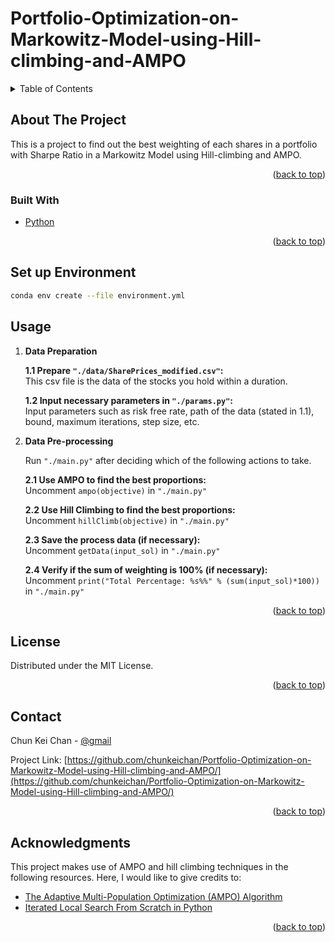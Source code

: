 <div id="top"></div>

# Portfolio-Optimization-on-Markowitz-Model-using-Hill-climbing-and-AMPO

<!-- TABLE OF CONTENTS -->
<details>
  <summary>Table of Contents</summary>
  <ol>
    <li>
      <a href="#about-the-project">About The Project</a>
      <ul>
        <li><a href="#built-with">Built With</a></li>
      </ul>
    </li>
    <li>
      <a href="#set-up-environment">Set up Environment</a>
    </li>
    <li><a href="#usage">Usage</a></li>
    <li><a href="#license">License</a></li>
    <li><a href="#contact">Contact</a></li>
    <li><a href="#acknowledgments">Acknowledgments</a></li>
  </ol>
</details>

<!-- ABOUT THE PROJECT -->

## About The Project

This is a project to find out the best weighting of each shares in a portfolio with Sharpe Ratio in a Markowitz Model using Hill-climbing and AMPO.

<p align="right">(<a href="#top">back to top</a>)</p>

### Built With

- [Python](https://www.python.org/)

<p align="right">(<a href="#top">back to top</a>)</p>

<!-- SET UP ENVIRONMENT -->

## Set up Environment

```sh
conda env create --file environment.yml
```

<!-- USAGE EXAMPLES -->

## Usage

1. **Data Preparation**

   **1.1 Prepare `"./data/SharePrices_modified.csv"`:**\
    This csv file is the data of the stocks you hold within a duration.

   **1.2 Input necessary parameters in `"./params.py"`:**\
    Input parameters such as risk free rate, path of the data (stated in 1.1), bound, maximum iterations, step size, etc.

2. **Data Pre-processing**

   Run `"./main.py"` after deciding which of the following actions to take.

   **2.1 Use AMPO to find the best proportions:**\
    Uncomment `ampo(objective)` in `"./main.py"`

   **2.2 Use Hill Climbing to find the best proportions:**\
    Uncomment `hillClimb(objective)` in `"./main.py"`

   **2.3 Save the process data (if necessary):**\
    Uncomment `getData(input_sol)` in `"./main.py"`

   **2.4 Verify if the sum of weighting is 100% (if necessary):**\
    Uncomment `print("Total Percentage: %s%%" % (sum(input_sol)*100))` in `"./main.py"`

<p align="right">(<a href="#top">back to top</a>)</p>

<!-- LICENSE -->

## License

Distributed under the MIT License.

<p align="right">(<a href="#top">back to top</a>)</p>

<!-- CONTACT -->

## Contact

Chun Kei Chan - [@gmail](chunkeichan1901@gmail.com)

Project Link: [https://github.com/chunkeichan/Portfolio-Optimization-on-Markowitz-Model-using-Hill-climbing-and-AMPO/](https://github.com/chunkeichan/Portfolio-Optimization-on-Markowitz-Model-using-Hill-climbing-and-AMPO/)

<p align="right">(<a href="#top">back to top</a>)</p>

<!-- ACKNOWLEDGMENTS -->

## Acknowledgments

This project makes use of AMPO and hill climbing techniques in the following resources. Here, I would like to give credits to:

- [The Adaptive Multi-Population Optimization (AMPO) Algorithm](https://github.com/rayzxli/AMPO)
- [Iterated Local Search From Scratch in Python](https://machinelearningmastery.com/iterated-local-search-from-scratch-in-python/)

<p align="right">(<a href="#top">back to top</a>)</p>

